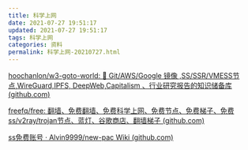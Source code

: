 ```yaml
---
title: 科学上网
date: 2021-07-27 19:51:17
updated: 2021-07-27 19:51:17
tags: 科学上网
categories: 资料
permalink: 科学上网-20210727.html
---
```


[hoochanlon/w3-goto-world: 🍅 Git/AWS/Google 镜像 ,SS/SSR/VMESS节点,WireGuard,IPFS, DeepWeb,Capitalism 、行业研究报告的知识储备库 (github.com)](https://github.com/hoochanlon/w3-goto-world)

[freefq/free: 翻墙、免费翻墙、免费科学上网、免费节点、免费梯子、免费ss/v2ray/trojan节点、蓝灯、谷歌商店、翻墙梯子 (github.com)](https://github.com/freefq/free)

[ss免费账号 · Alvin9999/new-pac Wiki (github.com)](https://github.com/Alvin9999/new-pac/wiki/ss%E5%85%8D%E8%B4%B9%E8%B4%A6%E5%8F%B7)   
